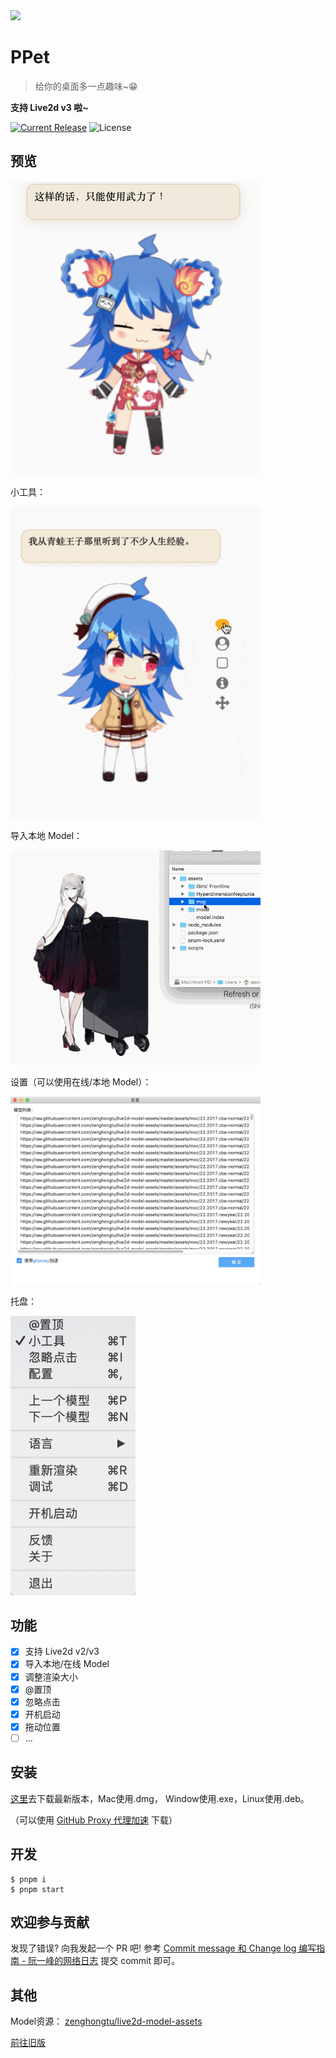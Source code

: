 <img src="./static/logo.png" width="100">

# PPet

> 给你的桌面多一点趣味~😁

**支持 Live2d v3 啦~**

[![Current Release](https://img.shields.io/github/release/zenghongtu/PPet.svg?style=flat-square)](https://github.com/zenghongtu/PPet/releases)
![License](https://img.shields.io/github/license/zenghongtu/PPet.svg?style=flat-square)

## 预览

<img src="assets/preview1.png" width="400">

小工具：

<img src="assets/record1.gif" width="400">

导入本地 Model：

<img src="assets/record2.gif" width="400">


设置（可以使用在线/本地 Model）：

<img src="assets/preview2.jpg" width="400">

托盘：

<img src="assets/preview3.jpg" width="200">


## 功能

- [x] 支持 Live2d v2/v3
- [x] 导入本地/在线 Model 
- [x] 调整渲染大小
- [x] @置顶
- [x] 忽略点击
- [x] 开机启动
- [x] 拖动位置
- [ ] ...

## 安装

[这里](https://github.com/zenghongtu/PPet/releases/latest)去下载最新版本，Mac使用.dmg， Window使用.exe，Linux使用.deb。

（可以使用 [GitHub Proxy 代理加速](https://ghproxy.com/) 下载）


## 开发

```
$ pnpm i
$ pnpm start
```

## 欢迎参与贡献

发现了错误? 向我发起一个 PR 吧! 参考 [Commit message 和 Change log 编写指南 - 阮一峰的网络日志](http://www.ruanyifeng.com/blog/2016/01/commit_message_change_log.html) 提交 commit 即可。
## 其他

Model资源： [zenghongtu/live2d-model-assets](https://github.com/zenghongtu/live2d-model-assets)

[前往旧版](https://github.com/zenghongtu/PPet/blob/master/README.md)

